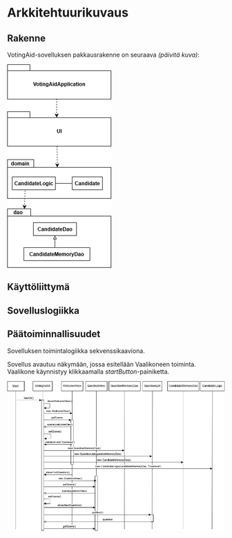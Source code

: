 # Arkkitehtuurikuvaus

## Rakenne

VotingAid-sovelluksen pakkausrakenne on seuraava *(päivitä kuva)*:

![luokkakaavio](https://github.com/mlkulmala/ot-harjoitustyo/blob/master/Vaalikone/dokumentaatio/kuvat/luokkakaavio.png)

## Käyttöliittymä

## Sovelluslogiikka

## Päätoiminnallisuudet

Sovelluksen toimintalogiikka sekvenssikaaviona.

Sovellus avautuu näkymään, jossa esitellään Vaalikoneen toiminta. Vaalikone
käynnistyy klikkaamalla *startButton*-painiketta.

![sekvenssikaavio_ui](https://github.com/mlkulmala/ot-harjoitustyo/blob/master/Vaalikone/dokumentaatio/kuvat/sekvenssikaavio_ui.png)





